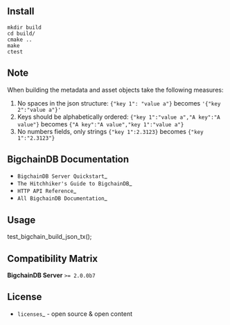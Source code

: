 
Install
----------
```
mkdir build
cd build/
cmake ..
make
ctest
```
## Note
When building the metadata and asset objects take the following measures:
1. No spaces in the json structure: ```{"key 1": "value a"}``` becomes ```'{"key 2":"value a"}'```
2. Keys should be alphabetically ordered: ```{"key 1":"value a","A key":"A value"}``` becomes ```{"A key":"A value","key 1":"value a"}```
3. No numbers fields, only strings ```{"key 1":2.3123}``` becomes ```{"key 1":"2.3123"}```


BigchainDB Documentation
------------------------------------
* `BigchainDB Server Quickstart`_
* `The Hitchhiker's Guide to BigchainDB`_
* `HTTP API Reference`_
* `All BigchainDB Documentation`_

Usage
----------
test_bigchain_build_json_tx();


Compatibility Matrix
--------------------
 **BigchainDB Server**
 ``>= 2.0.0b7``
 
License
--------
* `licenses`_ - open source & open content

